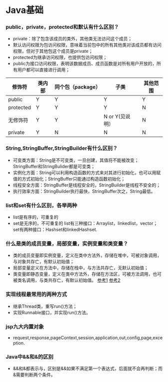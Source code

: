 # Java基础

### <a id="public,private,protected和默认">public，private，protected和默认有什么区别？</a>
* private：除了包含该成员的类外，其他类无法访问这个成员；
* 默认访问权限为包访问权限，意味着当前包中的所有其他类对该成员都有访问权限，但对于其他包这个成员是private；
* protected为继承访问权限，也提供包访问权限；
* public为接口访问权限，表明该数据成员、成员函数是对所有用户开放的，所有用户都可以直接进行调用；

 修饰符  |  类内部 |  同个包（package） |  子类 |  其他范围 
------------- | ------------- | -------------| -------------| -------------
public | Y |  Y |  Y |  Y
protected  |  Y |  Y |  Y |  N
无修饰符  |  Y |  Y |  N or Y(见说明） |  N
private  |  Y |  N |  N |  N

### <a id="String&StringBuffer&StringBuilder">String,StringBuffer,StringBuilder有什么区别？</a>
* 可变类方面：String是不可变类，一旦创建，其值将不能被改变；StringBuffer和StringBulider都是可变类；
* 实例化方面：String可以利用构造函数的方式来对其进行初始化，也可以用赋值的方式初始化；StringBuffer只能通过构造函数初始化；
* 线程安全方面：StringBuffer是线程安全的，StringBuilder是线程不安全的；
* 执行效率方面：StringBuilder执行最快，StringBuffer次之，String最低。

### <a id="list&set">list和set有什么区别，各举两种</a>
* list是有序的，可重复的
* set是无序的，不可重复的
list有三种接口：Arraylist，linkedlist，vector；set有两种接口：Hashset和linkedHashset.

### <a id="成员变量&局部变量&实例变量&类变量">什么是类的成员变量，局部变量，实例变量和类变量？</a>
* 类的成员变量即实例变量，定义在类中方法外，存储在堆中，可被对象调用，与对象共存亡，有默认初始值；
* 局部变量定义在方法中，存储在栈中，与方法共存亡，无默认初始值；
* 类变量即静态变量，定义在类中方法外，存储在方法区，可被方法调用，也可被类名调用，与类共存亡，有默认初始值。
[参考1](http://blog.csdn.net/haovip123/article/details/43883109)
[参考2](http://2892931976.blog.51cto.com/5396534/1741592)

### <a id="线程实现">实现线程最常用的两种方式</a>
* 继承Thread类，重写run()方法；
* 实现Runnable接口，并实现run()方法。

### <a id="JSP九大内置对象">jsp九大内置对象</a>
* request,response,pageContext,session,application,out,config,page,exception.

### <a id="Java中&&和&的区别">Java中&&和&的区别</a>
* &&和&都表示与，区别是&&如果不满足第一个表达式，后面就不会再判断；而&需要判断两个条件。


